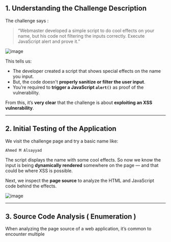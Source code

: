 
## 1. Understanding the Challenge Description

The challenge says :

> “Webmaster developed a simple script to do cool effects on your name, but his code not filtering the inputs correctly. Execute JavaScript alert and prove it.”

![image](https://github.com/user-attachments/assets/38e44c07-6fc2-40db-896c-72ca75c672ef)

This tells us:

* The developer created a script that shows special effects on the name you input.
* But, the code doesn't **properly sanitize or filter the user input**.
* You’re required to **trigger a JavaScript `alert()`** as proof of the vulnerability.

From this, it’s **very clear** that the challenge is about **exploiting an XSS vulnerability**.

---

## 2. Initial Testing of the Application

We visit the challenge page and try a basic name like:

```
Ahmed M Alsayyad
```

The script displays the name with some cool effects.
So now we know the input is being **dynamically rendered** somewhere on the page — and that could be where XSS is possible.

Next, we inspect the **page source** to analyze the HTML and JavaScript code behind the effects.

![image](https://github.com/user-attachments/assets/8bc0c540-8bdf-4507-a72a-16e0d0118df0)

---

## 3. Source Code Analysis ( **Enumeration** )

When analyzing the page source of a web application, it’s common to encounter multiple <script> tags. As part of the inspection process, each script should be reviewed to identify which one handles user input or dynamic behavior. During this process, encountering a script that appears obfuscated — with unreadable or intentionally scrambled code — is a strong indicator that it may contain critical logic, hidden functionality, or even potential vulnerabilities. This makes it a key point of interest for further analysis.

![image](https://github.com/user-attachments/assets/5b906f98-039b-481e-8501-e5c53e309141)

### Like this : 

![image](https://github.com/user-attachments/assets/2ebdb2d0-206e-4348-9691-7b70145a33a3)

---

## 4. Identifying Obfuscated Code 

When examining the script, we see:

* Use of `eval(...)`
* Variable names that are meaningless (e.g., `p,a,c,k,e,d`)
* A structure that looks like encoded strings and tables

All of this points to a known obfuscation technique called **Dean Edwards’ Packer**.
It compresses and hides the JavaScript using string lookup tables and base conversion, then runs it using `eval()` at runtime.

---

## 5. Deobfuscating the Code – Using the Console

To make sense of the obfuscated script, we do a clever trick:

1. Open the browser’s **DevTools (F12)**
2. Copy the entire obfuscated script
3. **Replace `eval(...)` with `console.log(...)`**

![image](https://github.com/user-attachments/assets/7289a0d9-4c1d-466f-a387-592d70994efe)


Why?
Because we don’t want to run the code blindly — we want to **see the actual JavaScript after unpacking**.

After doing this and executing it in the browser console, the unpacked code is printed clearly.

And here’s the major hint:

```js
['y','o','u','r',' ','f','l','a','g',' ','i','s',':']
```

This shows that somewhere inside the code, a message saying **"your flag is:"** is being constructed — which means we’re close.

![image](https://github.com/user-attachments/assets/5d28dc0d-a0a3-47f4-9251-364c37ba6d1d)

---

## 6. Analyzing the Actual Function: `newAlert`

From the deobfuscated code, we find a function like:

```js
newAlert = function() {
  var z = ['y','o','u','r',' ','f','l','a','g',' ','i','s',':'];
  ...
}
```

This function is used to **print or construct the flag message**.

Then, we find this crucial piece:

```js
window.alert = newAlert;
window.prompt = newAlert;
window.confirm = newAlert;
```

This tells us:

* Every time `alert()`, `prompt()`, or `confirm()` is called — it’s not the default browser popup.
* Instead, the custom `newAlert()` function is triggered, which displays the flag.

So now our **goal** becomes simple: **trigger the `alert()` function** from our input — and it will execute `newAlert()`.

![image](https://github.com/user-attachments/assets/aa5bb6db-8e70-4dbb-8729-32b39b074ed8)

---

## 7. Exploiting the XSS && create the Payload

To exploit the vulnerability, we need to inject JavaScript into the input field.

After trying several inputs, we found this **perfect payload**:

```html
<img src=x onerror="alert()">
```

Explanation:

* `<img src=x>` — this tries to load an image from a non-existent path.
* Since `x` does not exist, the browser triggers the `onerror` event.
* `onerror="alert()"` — this calls the `alert()` function.
* Since `window.alert` was redefined to `newAlert`, we trigger `newAlert()` — and the flag is revealed.

![image](https://github.com/user-attachments/assets/cc69afe6-b0b7-4b7f-a549-cf217919886d)

---

## 8. Getting the Flag – Final Step

As soon as we submit the payload, the `alert()` is triggered.

But instead of the default popup, we see:

```
your flag is: <actual_flag_here>
```

Which means the XSS was successful, and we’ve completed the challenge.

![image](https://github.com/user-attachments/assets/df1cf243-0123-493f-86eb-46ade3796ab8)

---

## 9. Final Summary

Let’s break down the entire process clearly:

| Step | Description                                                                   |
| ---- | ----------------------------------------------------------------------------- |
| 1    | Read the challenge description                                                |
| 2    | Tested how input is handled on the page                                       |
| 3    | Opened page source to look for JavaScript                                     |
| 4    | Found obfuscated script (packed code)                                         |
| 5    | Replaced `eval()` with `console.log()` in the DevTools console                |
| 6    | Revealed the actual logic: `newAlert()` function and overwriting of `alert()` |
| 7    | Crafted XSS payload to call `alert()` from within input                       |
| 8    | Payload triggers `newAlert()` and displays the flag                           |

---

## Notes and Takeaways

* Use of `eval()` is a red flag — often associated with obfuscation and potential vulnerabilities.
* Obfuscation does **not** equal security — tools like DevTools easily reveal obfuscated code.
---
